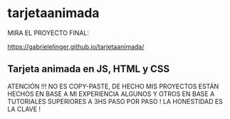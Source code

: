# tarjetaanimada

MIRA EL PROYECTO FINAL:

https://gabrielelinger.github.io/tarjetaanimada/


Tarjeta animada en JS, HTML y CSS
--------------------------------------------------------------------------------------------------------------
ATENCIÓN !!! NO ES COPY-PASTE, DE HECHO MIS PROYECTOS ESTÁN HECHOS EN BASE A MI EXPERIENCIA ALGUNOS Y OTROS EN BASE A TUTORIALES SUPERIORES A 3HS PASO POR PASO ! LA HONESTIDAD ES LA CLAVE !
